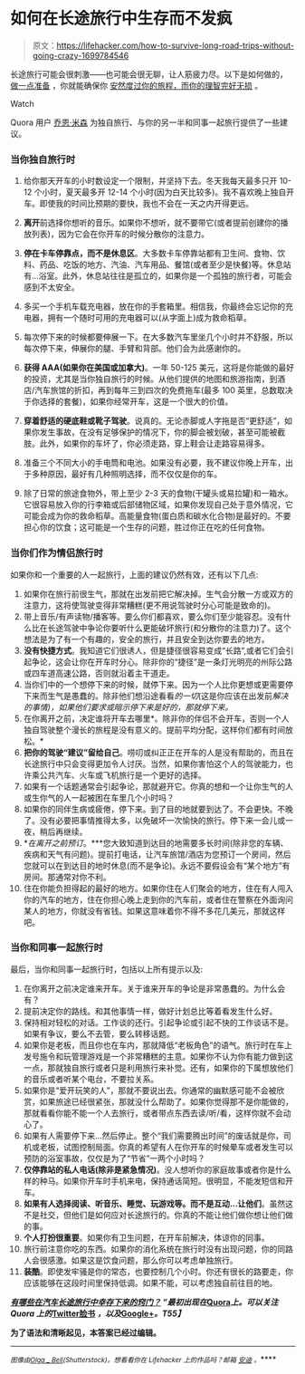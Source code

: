 # 如何在长途旅行中生存而不发疯

> 原文：<https://lifehacker.com/how-to-survive-long-road-trips-without-going-crazy-1699784546>

长途旅行可能会很刺激——也可能会很无聊，让人筋疲力尽。以下是如何做的， [做一点准备](https://lifehacker.com/how-to-plan-the-perfect-road-trip-1581847075) ，你就能确保你 [安然度过你的旅程，而你的理智完好无损](http://lifehacker.com/an-introverts-guide-to-surviving-a-weekend-with-strange-1576554766) 。

Watch

Quora 用户 [乔恩·米森](http://www.quora.com/What-are-some-hacks-to-surviving-long-road-trips-in-a-car/answer/Jon-Mixon-1) 为独自旅行、与你的另一半和同事一起旅行提供了一些建议。

### 当你独自旅行时

1.  给你那天开车的小时数设定一个限制，并坚持下去。冬天我每天最多只开 10-12 个小时，夏天最多开 12-14 个小时(因为白天比较多)。我不喜欢晚上独自开车。即使我的时间比预期的要快，我也不会在一天之内开得更远。
2.  **离开**前选择你想听的音乐。如果你不想听，就不要带它(或者提前创建你的播放列表)，因为它会在你开车的时候分散你的注意力。
3.  **停在卡车停靠点，而不是休息区**。大多数卡车停靠站都有卫生间、食物、饮料、药品、吃饭的地方、汽油、汽车用品、餐馆(或者至少是快餐)等。休息站有...浴室。此外，休息站往往是孤立的，如果你是一个孤独的旅行者，可能会感到不太安全。
4.  多买一个手机车载充电器，放在你的手套箱里。相信我，你最终会忘记你的充电器，拥有一个随时可用的充电器可以(从字面上)成为救命稻草。
5.  每次停下来的时候都要伸展一下。在大多数汽车里坐几个小时并不舒服，所以每次停下来，伸展你的腿、手臂和背部。他们会为此感谢你的。
6.  **获得 AAA(如果你在美国或加拿大)**。一年 50-125 美元，这将是你能做的最好的投资，尤其是当你独自旅行的时候。从他们提供的地图和旅游指南，到酒店/汽车旅馆的折扣，再到每年三到四次的免费拖车(最多 100 英里，总数取决于你选择的套餐)，如果你经常开车，这是一个很大的价值。
7.  **穿着舒适的硬底鞋或靴子驾驶**。说真的。无论赤脚或人字拖是否“更舒适”，如果你发生事故，在没有足够保护的情况下，你的脚会被划破，甚至可能被截肢。此外，如果你的车坏了，你必须走路，穿上鞋会让走路容易得多。

8.  准备三个不同大小的手电筒和电池。如果没有必要，我不建议你晚上开车，出于多种原因，最好有几种照明选择，而不仅仅是你的车。
9.  除了日常的旅途食物外，带上至少 2-3 天的食物(干罐头或易拉罐)和一箱水。它很容易放入你的行李箱或后部储物区域，如果你发现自己处于意外情况，它可能会成为你的救命稻草。高能量食物(蛋白质和碳水化合物)是最好的。不要担心你的饮食；这可能是一个生存的问题，胜过你正在吃的任何食物。

### 当你们作为情侣旅行时

如果你和一个重要的人一起旅行，上面的建议仍然有效，还有以下几点:

1.  如果你在旅行前很生气，那就在出发前把它解决掉。生气会分散一方或双方的注意力，这将使驾驶变得非常糟糕(更不用说驾驶时分心可能是致命的)。
2.  带上音乐/有声读物/播客等。要么你们都喜欢，要么你们至少能容忍。没有什么比在长途驾驶中争论你要听什么更能破坏旅行(和分散你的注意力)了。这个想法是为了有一个有趣的，安全的旅行，并且安全到达你要去的地方。
3.  **没有快捷方式**。我知道它们很诱人，但是捷径很容易变成“长路”,或者它们会引起争论，这会让你在开车时分心。除非你的“捷径”是一条灯光明亮的州际公路或四车道高速公路，否则就沿着主干道走。
4.  当你们中的一个想停下来的时候，就停下来。因为一个人比你更想或更需要停下来而生气是愚蠢的。除非他们想沿途看看*的一切*(这是你应该在出发前*解决的事情)，如果他们要求或暗示停下来是好的，那就停下来。*
5.  在你离开之前，决定谁将开车去哪里*。除非你的伴侣不会开车，否则一个人独自驾驶整个漫长的旅程是没有意义的。提前平均分配，这样你们都有时间放松。*
6.  **把你的驾驶“建议”留给自己**。唠叨或纠正正在开车的人是没有帮助的，而且在长途旅行中只会变得更加令人讨厌。当然，如果你害怕这个人的驾驶能力，也许乘公共汽车、火车或飞机旅行是一个更好的选择。
7.  如果有一个话题通常会引起争论，那就避开它。你真的想和一个让你生气的人或生你气的人一起被困在车里几个小时吗？
8.  如果你的同伴生病或疲倦，停下来。到了目的地就要到达了。不会更快。不晚了。没有必要把事情推得太多，以免破坏一次愉快的旅行。停下来一会儿或一夜，稍后再继续。
9.  **在离开之前预订*。***您大致知道到达目的地需要多长时间(除非您的车辆、疾病和天气有问题)。提前打电话，让汽车旅馆/酒店为您预订一个房间，然后您就可以在到达目的地时休息(而不是争论)。永远不要假设会有“某个地方”有房间。那通常对你不利。
10.  住在你能负担得起的最好的地方。如果你住在人们聚会的地方，住在有人闯入你的汽车的地方，住在你担心晚上走到你的汽车前，或者住在警察在外面询问某人的地方，你就没有省钱。如果这意味着你不得不多花几美元，那就这样吧。

### 当你和同事一起旅行时

最后，当你和同事一起旅行时，包括以上所有提示以及:

1.  在你离开之前决定谁来开车。关于谁来开车的争论是非常愚蠢的。为什么会有？
2.  提前决定你的路线。和其他事情一样，做好计划总比等着看发生什么好。
3.  保持相对轻松的对话。工作谈的还行。引起争论或引起不快的工作谈话不是。如果有争议，要么不去管，要么转移话题。
4.  如果你是老板，而且你也在车内，那就降低“老板角色”的语气。旅行时在车上发号施令和玩管理游戏是一个非常糟糕的主意。如果你不认为你有能力做到这一点，那就独自旅行或者只是利用旅行来补觉。还有，如果你的下属想放他们的音乐或者听某个电台，不要拉关系。
5.  如果你是“爱开玩笑的人”，那就不要说出去。你通常的幽默感可能不会被欣赏，如果旅途已经很紧张，那就没什么帮助了。如果你觉得那不是你能做的，那就看看你能不能一个人去旅行，或者带点东西去读/听/看，这样你就不会动心了。
6.  如果有人需要停下来...然后停止。整个“我们需要腾出时间”的废话就是你，司机或老板，试图控制局面。你真的希望有人在你开车的时候晕车或者发生可以预防的浴室事故，仅仅是为了“节省”一两个小时吗？
7.  **仅停靠站的私人电话(除非是紧急情况)**。没人想听你的家庭故事或者你是什么样的种马。如果你开车时手机来电，保持通话简短。很明显，不能发短信和开车。
8.  **如果有人选择阅读、听音乐、睡觉、玩游戏等。而不是互动...让他们**。虽然这不是社交，但他们是如何应对长途旅行的。你真的不能让他们做你想让他们做的事。
9.  **个人打扮很重要**。如果你有卫生问题，在开车前解决，体谅你的同事。
10.  旅行前注意你吃的东西。如果你的消化系统在旅行时没有出现问题，你的同路人会很感激。如果这是饮食问题，那么你可以考虑单独旅行。
11.  **装酷**。即使发牢骚是你的常态，也要控制几个小时。你还有很长的路要走，你应该能够在这段时间里保持低调。如果不能，可以考虑独自前往目的地。

**[***有哪些在汽车长途旅行中幸存下来的窍门？***](http://www.quora.com/What-are-some-hacks-to-surviving-long-road-trips-in-a-car/answer/Jon-Mixon-1) ***”最初出现在***[**Quora**](http://www.quora.com/)***上。可以关注 Quora 上的***[**Twitter**](https://twitter.com/Quora)**[**脸书**](https://www.facebook.com/quora) ***，以及***[**Google+**](https://plus.google.com/111127313006403749982/posts)***。**T55】*****

****为了语法和清晰起见，本答案已经过编辑。****

* * *

****<small>*图像由*</small>[<small>*Olga _ Bell*</small>](http://www.shutterstock.com/pic-232162057/stock-vector-vector-desert-and-city-landscape-with-road-and-car-flat-design-eps.html)<small>*(Shutterstock)。想看看你在 Lifehacker 上的作品吗？邮箱*</small> [<small>*安迪*</small>](mailto:andy@lifehacker.com) <small>*。*</small>****